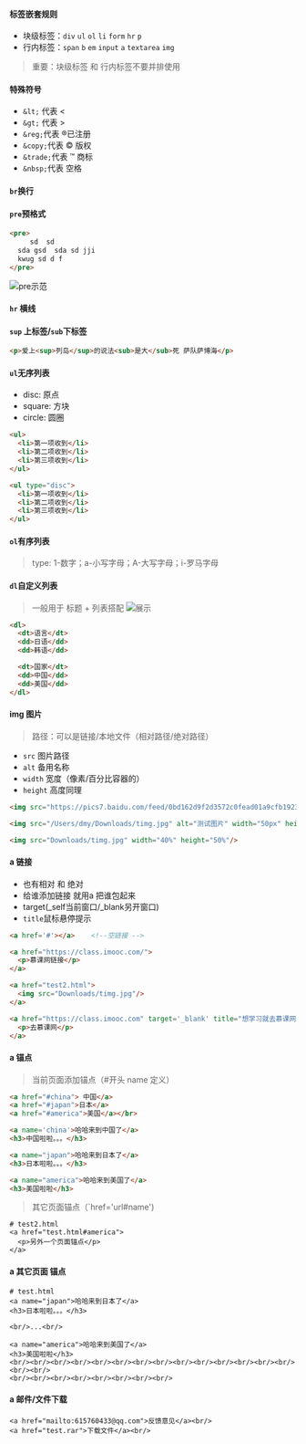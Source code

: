 #### 标签嵌套规则
- 块级标签：`div` `ul` `ol` `li` `form` `hr` `p`
- 行内标签：`span` `b` `em` `input` `a` `textarea` `img`
> 重要：块级标签 和 行内标签不要并排使用

#### 特殊符号
- `&lt;` 代表 <
- `&gt;` 代表 >
- `&reg;`代表 ®已注册
- `&copy;`代表 © 版权
- `&trade;`代表 ™ 商标
- `&nbsp;`代表 空格

#### `br`换行

#### `pre`预格式
```html
<pre>
     sd  sd 
  sda gsd  sda sd jji
  kwug sd d f
</pre>
```
![pre示范](https://ibb.co/pLCKGkK)

#### `hr` 横线

#### `sup` 上标签/`sub`下标签
```html
<p>爱上<sup>列岛</sup>的说法<sub>是大</sub>死 萨队萨博海</p>
```

#### `ul`无序列表
- disc: 原点
- square: 方块
- circle: 圆圈
```html
<ul>
  <li>第一项收到</li>
  <li>第二项收到</li>
  <li>第三项收到</li>
</ul>

<ul type="disc">
  <li>第一项收到</li>
  <li>第二项收到</li>
  <li>第三项收到</li>
</ul>
```

#### `ol`有序列表
>type: 1-数字；a-小写字母；A-大写字母；i-罗马字母


#### `dl`自定义列表
>一般用于 标题 + 列表搭配
![展示](https://ibb.co/hXtqpxQ)
```html
<dl>
  <dt>语言</dt>
  <dd>日语</dd>
  <dd>韩语</dd>

  <dt>国家</dt>
  <dd>中国</dd>
  <dd>美国</dd>
</dl>
```

#### img 图片
> 路径：可以是链接/本地文件（相对路径/绝对路径）
- `src` 图片路径
- `alt` 备用名称
- `width` 宽度（像素/百分比容器的）
- `height` 高度同理
```html
<img src="https://pics7.baidu.com/feed/0bd162d9f2d3572c0fead01a9cfb192360d0c3dc.jpeg?token=0239cfb92899b1e833105a3c5b13f10e&s=324AFE169EE24D03086544EB0300F03A"/>

<img src="/Users/dmy/Downloads/timg.jpg" alt="测试图片" width="50px" height="50px"/>

<img src="Downloads/timg.jpg" width="40%" height="50%"/>
```

#### a 链接
* 也有相对 和 绝对
* 给谁添加链接 就用a 把谁包起来
* target(_self当前窗口/_blank另开窗口) 
* `title`鼠标悬停提示

```html
<a href='#'></a>    <!--空链接 -->

<a href="https://class.imooc.com/">
  <p>慕课网链接</p>
</a>

<a href="test2.html">
  <img src="Downloads/timg.jpg"/>
</a>

<a href="https://class.imooc.com" target='_blank' title="想学习就去慕课网">
  <p>去慕课网</p>
</a>
```

#### a 锚点
> 当前页面添加锚点（#开头 name 定义）

```html
<a href="#china"> 中国</a>
<a href="#japan">日本</a>
<a href="#america">美国</a></br>

<a name='china'>哈哈来到中国了</a>
<h3>中国啦啦。。。</h3>

<a name="japan">哈哈来到日本了</a>
<h3>日本啦啦。。。</h3>

<a name="america">哈哈来到美国了</a>
<h3>美国啦啦</h3>
```

>其它页面锚点（`href='url#name')

```
# test2.html
<a href="test.html#america">
  <p>另外一个页面锚点</p>
</a>
```

#### a 其它页面 锚点
```
# test.html
<a name="japan">哈哈来到日本了</a>
<h3>日本啦啦。。。</h3>

<br/>...<br/>

<a name="america">哈哈来到美国了</a>
<h3>美国啦啦</h3>
<br/><br/><br/><br/><br/><br/><br/><br/><br/><br/><br/><br/><br/><br/><br/><br/>
<br/><br/><br/><br/><br/><br/><br/><br/>
```
#### a 邮件/文件下载
```
<a href="mailto:615760433@qq.com">反馈意见</a><br/>
<a href="test.rar">下载文件</a><br/>
```
